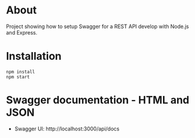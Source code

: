 About
=====

Project showing how to setup Swagger for a REST API develop with Node.js and Express.

Installation
============

    npm install
    npm start

Swagger documentation - HTML and JSON
===================================

* Swagger UI:
     http://localhost:3000/api/docs

